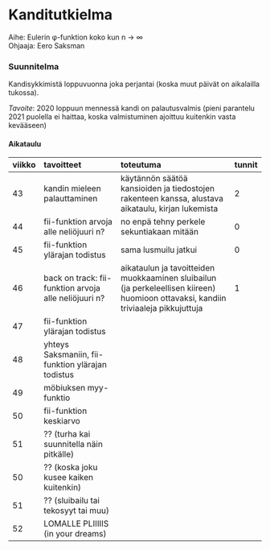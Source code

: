 # Kanditutkielma

Aihe: Eulerin φ-funktion koko kun n → ∞  
Ohjaaja: Eero Saksman

### Suunnitelma

Kandisykkimistä loppuvuonna joka perjantai (koska muut päivät on aikalailla tukossa).

*Tavoite*: 2020 loppuun mennessä kandi on palautusvalmis (pieni parantelu 2021 puolella ei haittaa, koska valmistuminen ajoittuu kuitenkin vasta kevääseen)

#### Aikataulu

| viikko | tavoitteet | toteutuma | tunnit |
| :------| :----------| :---------| :------|
| 43 | kandin mieleen palauttaminen | käytännön säätöä kansioiden ja tiedostojen rakenteen kanssa, alustava aikataulu, kirjan lukemista | 2 |
| 44 | fii-funktion arvoja alle neliöjuuri n? | no enpä tehny perkele sekuntiakaan mitään | 0 |
| 45 | fii-funktion ylärajan todistus | sama lusmuilu jatkui | 0 |
| 46 | back on track: fii-funktion arvoja alle neliöjuuri n? | aikataulun ja tavoitteiden muokkaaminen sluibailun (ja perkeleellisen kiireen) huomioon ottavaksi, kandiin triviaaleja pikkujuttuja | 1 |
| 47 | fii-funktion ylärajan todistus | | |
| 48 | yhteys Saksmaniin, fii-funktion ylärajan todistus | | |
| 49 | möbiuksen myy-funktio | | |
| 50 | fii-funktion keskiarvo | | |
| 51 | ?? (turha kai suunnitella näin pitkälle) | | |
| 50 | ?? (koska joku kusee kaiken kuitenkin) | | |
| 51 | ?? (sluibailu tai tekosyyt tai muu) | | |
| 52 | LOMALLE PLIIIIIS (in your dreams) | | |
